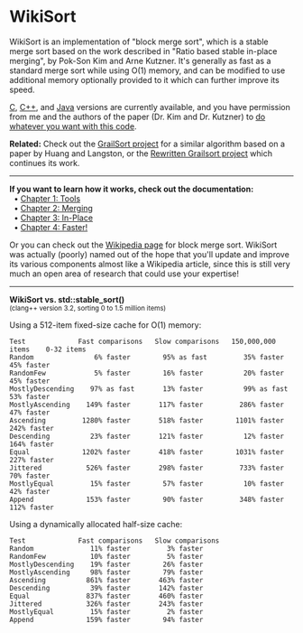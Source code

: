 WikiSort
======
WikiSort is an implementation of "block merge sort", which is a stable merge sort based on the work described in "Ratio based stable in-place merging", by Pok-Son Kim and Arne Kutzner. It's generally as fast as a standard merge sort while using O(1) memory, and can be modified to use additional memory optionally provided to it which can further improve its speed.

[C](https://github.com/pystraf/wikisort/blob/master/WikiSort.c), [C++](https://github.com/pystraf/wikisort/blob/master/WikiSort.cpp), and [Java](https://github.com/pystraf/wikisort/blob/master/WikiSort.java) versions are currently available, and you have permission from me and the authors of the paper (Dr. Kim and Dr. Kutzner) to [do whatever you want with this code](https://github.com/pystraf/wikisort/blob/master/LICENSE).

**Related:** Check out the [GrailSort project](https://github.com/Mrrl/GrailSort) for a similar algorithm based on a paper by Huang and Langston, or the [Rewritten Grailsort project](https://github.com/HolyGrailSortProject/Rewritten-Grailsort) which continues its work.

* * *

**If you want to learn how it works, check out the documentation:**<br/>
&nbsp;&nbsp;• [Chapter 1: Tools](https://github.com/pystraf/wikisort/blob/master/Chapter%201.%20Tools.md)<br/>
&nbsp;&nbsp;• [Chapter 2: Merging](https://github.com/pystraf/wikisort/blob/master/Chapter%202.%20Merging.md)<br/>
&nbsp;&nbsp;• [Chapter 3: In-Place](https://github.com/pystraf/wikisort/blob/master/Chapter%203.%20In-Place.md)<br/>
&nbsp;&nbsp;• [Chapter 4: Faster!](https://github.com/pystraf/wikisort/blob/master/Chapter%204.%20Faster!.md)

Or you can check out the [Wikipedia page](https://en.wikipedia.org/wiki/Block_Sort) for block merge sort. WikiSort was actually (poorly) named out of the hope that you'll update and improve its various components almost like a Wikipedia article, since this is still very much an open area of research that could use your expertise!<br/>

* * *

**WikiSort vs. std::stable_sort()**  
<sup>(clang++ version 3.2, sorting 0 to 1.5 million items)</sup>

Using a 512-item fixed-size cache for O(1) memory:

    Test             Fast comparisons   Slow comparisons   150,000,000 items    0-32 items
    Random               6% faster        95% as fast         35% faster        45% faster
    RandomFew            5% faster        16% faster          20% faster        45% faster
    MostlyDescending    97% as fast       13% faster          99% as fast       53% faster
    MostlyAscending    149% faster       117% faster         286% faster        47% faster
    Ascending         1280% faster       518% faster        1101% faster       242% faster
    Descending          23% faster       121% faster          12% faster       164% faster
    Equal             1202% faster       418% faster        1031% faster       227% faster
    Jittered           526% faster       298% faster         733% faster        70% faster
    MostlyEqual         15% faster        57% faster          10% faster        42% faster
    Append             153% faster        90% faster         348% faster       112% faster

Using a dynamically allocated half-size cache:

    Test             Fast comparisons   Slow comparisons
    Random              11% faster         3% faster
    RandomFew           10% faster         5% faster
    MostlyDescending    19% faster        26% faster
    MostlyAscending     98% faster        79% faster
    Ascending          861% faster       463% faster
    Descending          39% faster       142% faster
    Equal              837% faster       460% faster
    Jittered           326% faster       243% faster
    MostlyEqual         15% faster         2% faster
    Append             159% faster        94% faster

